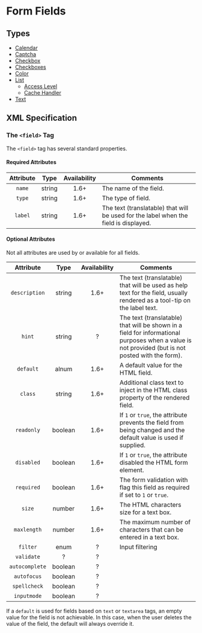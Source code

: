 # Form Fields

## Types

* [Calendar](#/en/cms/platform/form/field-calendar.md)
* [Captcha](#/en/cms/platform/form/field-captcha.md)
* [Checkbox](#/en/cms/platform/form/field-checkbox.md)
* [Checkboxes](#/en/cms/platform/form/field-checkboxes.md)
* [Color](#/en/cms/platform/form/field-color.md)
* [List](#/en/cms/platform/form/field-list.md)
    * [Access Level](#/en/cms/platform/form/field-accesslevel.md)
    * [Cache Handler](#/en/cms/platform/form/field-cachehandler.md)
* [Text](#/en/cms/platform/form/field-text.md)

## XML Specification

### The `<field>` Tag

The `<field>` tag has several standard properties.

#### Required Attributes

| Attribute | Type | Availability | Comments |
| :-------: | :--: | :----------: | -------- |
| `name`    | string | 1.6+ | The name of the field. |
| `type`    | string | 1.6+ | The type of field. |
| `label`   | string | 1.6+ | The text (translatable) that will be used for the label when the field is displayed. |

#### Optional Attributes

Not all attributes are used by or available for all fields.

| Attribute | Type | Availability | Comments |
| :-------: | :--: | :----------: | -------- |
| `description` | string | 1.6+ | The text (translatable) that will be used as help text for the field, usually rendered as a tool-tip on the label text. |
| `hint` | string | ? | The text (translatable) that will be shown in a field for informational purposes when a value is not provided (but is not posted with the form). |
| `default` | alnum | 1.6+ | A default value for the HTML field. |
| `class` | string | 1.6+ | Additional class text to inject in the HTML class property of the rendered field. |
| `readonly` | boolean | 1.6+ | If `1` or `true`, the attribute prevents the field from being changed and the default value is used if supplied. |
| `disabled` | boolean | 1.6+ | If `1` or `true`, the attribute disabled the HTML form element. |
| `required` | boolean | 1.6+ | The form validation with flag this field as required if set to `1` or `true`. |
| `size` | number | 1.6+ | The HTML characters size for a text box. |
| `maxlength` | number | 1.6+ | The maximum number of characters that can be entered in a text box. |
| `filter` | enum | ? | Input filtering |
| `validate` | ? | ? |  |
| `autocomplete` | boolean | ? |  |
| `autofocus` | boolean | ? |  |
| `spellcheck` | boolean | ? |  |
| `inputmode` | boolean | ? |  |

If a `default` is used for fields based on `text` or `textarea` tags, an empty value for the field is not achievable.
In this case, when the user deletes the value of the field, the default will always override it.
